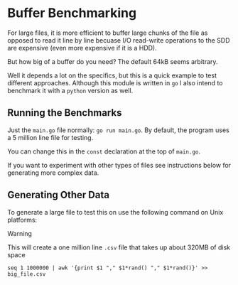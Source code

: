 # Buffer Benchmarking

For large files, it is more efficient to buffer large chunks of the file as opposed to read it line by line becuase I/O read-write operations to the SDD are expensive (even more expensive if it is a HDD).

But how big of a buffer do you need? The default 64kB seems arbitrary. 

Well it depends a lot on the specifics, but this is a quick example to test different approaches. Although this module is written in `go` I also intend to benchmark it with a `python` version as well.

## Running the Benchmarks

Just the `main.go` file normally: `go run main.go`. By default, the program uses a 5 million line file for testing.

You can change this in the `const` declaration at the top of `main.go`.

If you want to experiment with other types of files see instructions below for generating more complex data.

## Generating Other Data

To generate a large file to test this on use the following command on Unix platforms:

> [!Warning]
> This will create a one million line `.csv` file that takes up about 320MB of disk space

```
seq 1 1000000 | awk '{print $1 "," $1*rand() "," $1*rand()}' >> big_file.csv
```



